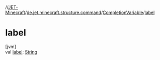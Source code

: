 //[JET-Minecraft](../../../index.md)/[de.jet.minecraft.structure.command](../index.md)/[CompletionVariable](index.md)/[label](label.md)

# label

[jvm]\
val [label](label.md): [String](https://kotlinlang.org/api/latest/jvm/stdlib/kotlin/-string/index.html)
